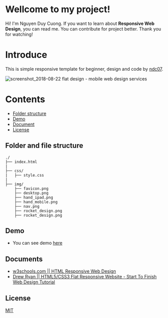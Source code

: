 # Wellcome to my project!
Hi! I'm Nguyen Duy Cuong. If you want to learn about **Responsive Web Design**, you can read me. You can contribute 
for project better. Thank you for watching!

# Introduce
This is simple responsive template for beginner, design and code by [ndc07](https://github.com/ndc07).

![screenshot_2018-08-22 flat design - mobile web design services](https://user-images.githubusercontent.com/34389409/44475205-a3cc1e00-a65e-11e8-9e71-903de52ebaee.png)

# Contents
* [Folder structure](#folder-and-file-structure)
* [Demo](#demo)
* [Document](#document)
* [License](#license)

## Folder and file structure
```
./
├── index.html
|
├── css/
|   ├── style.css
|
├── img/ 
    ├── favicon.png
    ├── desktop.png
    ├── hand_ipad.png
    ├── hand_mobile.png
    ├── nav.png
    ├── rocket_design.png
    ├── rocket_design.png      
```

## Demo
* You can see demo [here](https://flat-responsive.firebaseapp.com/)

## Documents
* [w3schools.com || HTML Responsive Web Design](https://www.w3schools.com/html/html_responsive.asp)
* [Drew Ryan || HTML5/CSS3 Flat Responsive Website - Start To Finish Web Design Tutorial](https://www.youtube.com/watch?v=muZ0JYBCnrU)

## License
[MIT](https://github.com/ndc07/flat-responsive/blob/master/LICENSE)
